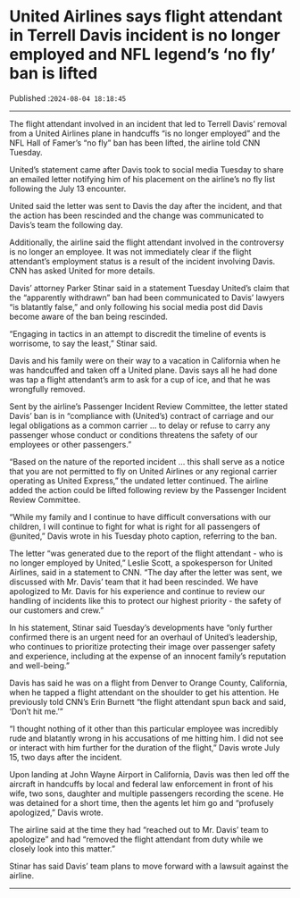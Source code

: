 # United Airlines says flight attendant in Terrell Davis incident is no longer employed and NFL legend’s ‘no fly’ ban is lifted

Published :`2024-08-04 18:18:45`

---

The flight attendant involved in an incident that led to Terrell Davis’ removal from a United Airlines plane in handcuffs “is no longer employed” and the NFL Hall of Famer’s “no fly” ban has been lifted, the airline told CNN Tuesday.

United’s statement came after Davis took to social media Tuesday to share an emailed letter notifying him of his placement on the airline’s no fly list following the July 13 encounter.

United said the letter was sent to Davis the day after the incident, and that the action has been rescinded and the change was communicated to Davis’s team the following day.

Additionally, the airline said the flight attendant involved in the controversy is no longer an employee. It was not immediately clear if the flight attendant’s employment status is a result of the incident involving Davis. CNN has asked United for more details.

Davis’ attorney Parker Stinar said in a statement Tuesday United’s claim that the “apparently withdrawn” ban had been communicated to Davis’ lawyers “is blatantly false,” and only following his social media post did Davis become aware of the ban being rescinded.

“Engaging in tactics in an attempt to discredit the timeline of events is worrisome, to say the least,” Stinar said.

Davis and his family were on their way to a vacation in California when he was handcuffed and taken off a United plane. Davis says all he had done was tap a flight attendant’s arm to ask for a cup of ice, and that he was wrongfully removed.

Sent by the airline’s Passenger Incident Review Committee, the letter stated Davis’ ban is in “compliance with (United’s) contract of carriage and our legal obligations as a common carrier … to delay or refuse to carry any passenger whose conduct or conditions threatens the safety of our employees or other passengers.”

“Based on the nature of the reported incident … this shall serve as a notice that you are not permitted to fly on United Airlines or any regional carrier operating as United Express,” the undated letter continued. The airline added the action could be lifted following review by the Passenger Incident Review Committee.

“While my family and I continue to have difficult conversations with our children, I will continue to fight for what is right for all passengers of @united,” Davis wrote in his Tuesday photo caption, referring to the ban.

The letter “was generated due to the report of the flight attendant - who is no longer employed by United,” Leslie Scott, a spokesperson for United Airlines, said in a statement to CNN. “The day after the letter was sent, we discussed with Mr. Davis’ team that it had been rescinded. We have apologized to Mr. Davis for his experience and continue to review our handling of incidents like this to protect our highest priority - the safety of our customers and crew.”

In his statement, Stinar said Tuesday’s developments have “only further confirmed there is an urgent need for an overhaul of United’s leadership, who continues to prioritize protecting their image over passenger safety and experience, including at the expense of an innocent family’s reputation and well-being.”

Davis has said he was on a flight from Denver to Orange County, California, when he tapped a flight attendant on the shoulder to get his attention. He previously told CNN’s Erin Burnett “the flight attendant spun back and said, ‘Don’t hit me.’”

“I thought nothing of it other than this particular employee was incredibly rude and blatantly wrong in his accusations of me hitting him. I did not see or interact with him further for the duration of the flight,” Davis wrote July 15, two days after the incident.

Upon landing at John Wayne Airport in California, Davis was then led off the aircraft in handcuffs by local and federal law enforcement in front of his wife, two sons, daughter and multiple passengers recording the scene. He was detained for a short time, then the agents let him go and “profusely apologized,” Davis wrote.

The airline said at the time they had “reached out to Mr. Davis’ team to apologize” and had “removed the flight attendant from duty while we closely look into this matter.”

Stinar has said Davis’ team plans to move forward with a lawsuit against the airline.

---

